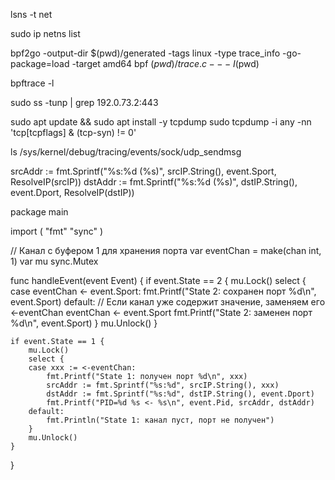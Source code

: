 lsns -t net


sudo ip netns list


bpf2go -output-dir $(pwd)/generated -tags linux -type trace_info -go-package=load -target amd64 bpf $(pwd)/trace.c -- -I$(pwd)

bpftrace -l

sudo ss -tunp | grep 192.0.73.2:443


sudo apt update && sudo apt install -y tcpdump
sudo tcpdump -i any -nn 'tcp[tcpflags] & (tcp-syn) != 0'

ls /sys/kernel/debug/tracing/events/sock/udp_sendmsg


srcAddr := fmt.Sprintf("%s:%d (%s)", srcIP.String(), event.Sport, ResolveIP(srcIP))
dstAddr := fmt.Sprintf("%s:%d (%s)", dstIP.String(), event.Dport, ResolveIP(dstIP))


package main

import (
	"fmt"
	"sync"
)

// Канал с буфером 1 для хранения порта
var eventChan = make(chan int, 1)
var mu sync.Mutex

func handleEvent(event Event) {
	if event.State == 2 {
		mu.Lock()
		select {
		case eventChan <- event.Sport:
			fmt.Printf("State 2: сохранен порт %d\n", event.Sport)
		default:
			// Если канал уже содержит значение, заменяем его
			<-eventChan
			eventChan <- event.Sport
			fmt.Printf("State 2: заменен порт %d\n", event.Sport)
		}
		mu.Unlock()
	}

	if event.State == 1 {
		mu.Lock()
		select {
		case xxx := <-eventChan:
			fmt.Printf("State 1: получен порт %d\n", xxx)
			srcAddr := fmt.Sprintf("%s:%d", srcIP.String(), xxx)
			dstAddr := fmt.Sprintf("%s:%d", dstIP.String(), event.Dport)
			fmt.Printf("PID=%d %s <- %s\n", event.Pid, srcAddr, dstAddr)
		default:
			fmt.Println("State 1: канал пуст, порт не получен")
		}
		mu.Unlock()
	}
}
